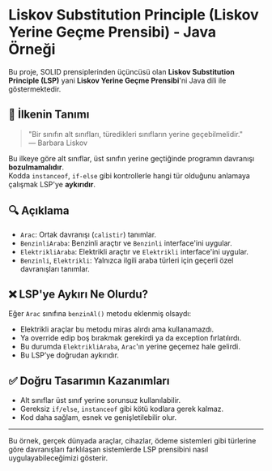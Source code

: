 # Liskov Substitution Principle (Liskov Yerine Geçme Prensibi) - Java Örneği

Bu proje, SOLID prensiplerinden üçüncüsü olan **Liskov Substitution Principle (LSP)** yani **Liskov Yerine Geçme Prensibi**'ni Java dili ile göstermektedir.

## 🧠 İlkenin Tanımı

> "Bir sınıfın alt sınıfları, türedikleri sınıfların yerine geçebilmelidir."  
— Barbara Liskov

Bu ilkeye göre alt sınıflar, üst sınıfın yerine geçtiğinde programın davranışı **bozulmamalıdır**.  
Kodda `instanceof`, `if-else` gibi kontrollerle hangi tür olduğunu anlamaya çalışmak LSP'ye **aykırıdır**.


## 🔍 Açıklama

- `Arac`: Ortak davranışı (`calistir`) tanımlar.
- `BenzinliAraba`: Benzinli araçtır ve `Benzinli` interface'ini uygular.
- `ElektrikliAraba`: Elektrikli araçtır ve `Elektrikli` interface'ini uygular.
- `Benzinli`, `Elektrikli`: Yalnızca ilgili araba türleri için geçerli özel davranışları tanımlar.

## ❌ LSP'ye Aykırı Ne Olurdu?

Eğer `Arac` sınıfına `benzinAl()` metodu eklenmiş olsaydı:
- Elektrikli araçlar bu metodu miras alırdı ama kullanamazdı.
- Ya override edip boş bırakmak gerekirdi ya da exception fırlatılırdı.
- Bu durumda `ElektrikliAraba`, `Arac`'ın yerine geçemez hale gelirdi.
- Bu LSP’ye doğrudan aykırıdır.

## ✅ Doğru Tasarımın Kazanımları

- Alt sınıflar üst sınıf yerine sorunsuz kullanılabilir.
- Gereksiz `if/else`, `instanceof` gibi kötü kodlara gerek kalmaz.
- Kod daha sağlam, esnek ve genişletilebilir olur.

---

Bu örnek, gerçek dünyada araçlar, cihazlar, ödeme sistemleri gibi türlerine göre davranışları farklılaşan sistemlerde LSP prensibini nasıl uygulayabileceğimizi gösterir.

